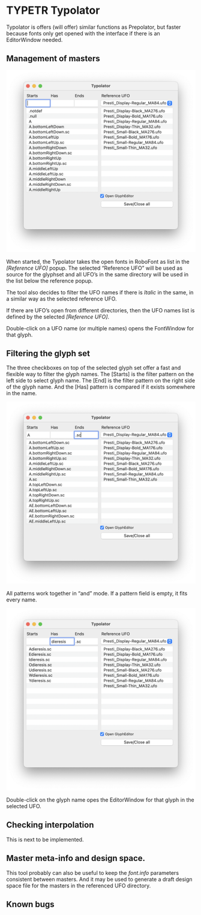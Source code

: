 # TYPETR Typolator

Typolator is offers (will offer) similar functions as Prepolator, but faster because fonts only get opened with the interface if there is an EditorWindow needed.

## Management of masters

![](images/TL01.png)

When started, the Typolator takes the open fonts in RoboFont as list in the *[Reference UFO]* popup. 
The selected “Reference UFO” will be used as source for the glyphset and all UFO’s in the same directory will be  used in the list below the reference popup. 

The tool also decides to filter the UFO names if there is *Italic* in the same, in a similar way as the selected reference UFO.

If there are UFO’s open from different directories, then the UFO names list is defined by the selected *[Reference UFO]*.

Double-click on a UFO name (or multiple names) opens the FontWindow for that glyph.

## Filtering the glyph set

The three checkboxes on top of the selected glyph set offer a fast and flexible way to filter the glyph names. The [Starts] is the filter pattern on the left side to select glyph name. The [End] is the filter pattern on the right side of the glyph name. And the [Has] pattern is compared if it exists somewhere in the name. 

![](images/TL-Afilter.png)

All patterns work together in “and” mode. If a pattern field is empty, it fits every name.
 
![](images/TL-dieresisFilter.png)

Double-click on the glyph name opes the EditorWindow for that glyph in the selected UFO.

## Checking interpolation

This is next to be implemented.

## Master meta-info and design space.

This tool probably can also be useful to keep the *font.info* parameters consistent between masters. And it may be used to generate a draft design space file for the masters in the referenced UFO directory.

## Known bugs